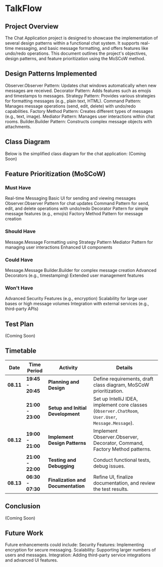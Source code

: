 # TalkFlow
## Project Overview
The Chat Application project is designed to showcase the implementation of several design patterns within a functional chat system.
It supports real-time messaging, and basic message formatting, and offers features like undo/redo operations.
This document outlines the project's objectives, design patterns, and feature prioritization using the MoSCoW method.

## Design Patterns Implemented
Observer.Observer Pattern: Updates chat windows automatically when new messages are received.
Decorator Pattern: Adds features such as emojis and timestamps to messages.
Strategy Pattern: Provides various strategies for formatting messages (e.g., plain text, HTML).
Command Pattern: Manages message operations (send, edit, delete) with undo/redo capabilities.
Factory Method Pattern: Creates different types of messages (e.g., text, image).
Mediator Pattern: Manages user interactions within chat rooms.
Builder.Builder Pattern: Constructs complex message objects with attachments.

## Class Diagram
Below is the simplified class diagram for the chat application:
(Coming Soon)

## Feature Prioritization (MoSCoW)
### Must Have
Real-time Messaging
Basic UI for sending and viewing messages
Observer.Observer Pattern for chat updates
Command Pattern for send, edit, and delete operations with undo/redo
Decorator Pattern for simple message features (e.g., emojis)
Factory Method Pattern for message creation

### Should Have
Message.Message Formatting using Strategy Pattern
Mediator Pattern for managing user interactions
Enhanced UI components

### Could Have
Message.Message Builder.Builder for complex message creation
Advanced Decorators (e.g., timestamping)
Extended user management features

### Won't Have
Advanced Security Features (e.g., encryption)
Scalability for large user bases or high message volumes
Integration with external services (e.g., third-party APIs)

## Test Plan
(Coming Soon)

## Timetable
| **Date** | **Time Period** | **Activity**                       | **Details**                                            |
|----------|-----------------|------------------------------------|--------------------------------------------------------|
| **08.11** | **19:45 - 20:45** | **Planning and Design**            | Define requirements, draft class diagram, MoSCoW prioritization. |
|          | **21:00 - 23:00** | **Setup and Initial Development**  | Set up IntelliJ IDEA, implement core classes (`Observer.ChatRoom`, `User.User`, `Message.Message`). |
| **08.12** | **19:00 - 21:00** | **Implement Design Patterns**      | Implement Observer.Observer, Decorator, Command, Factory Method patterns. |
|          | **21:00 - 22:00** | **Testing and Debugging**          | Conduct functional tests, debug issues.               |
| **08.13** | **06:30 - 07:30** | **Finalization and Documentation** | Refine UI, finalize documentation, and review the test results. |

## Conclusion
(Coming Soon)

## Future Work
Future enhancements could include:
Security Features: Implementing encryption for secure messaging.
Scalability: Supporting larger numbers of users and messages.
Integration: Adding third-party service integrations and advanced UI features.



